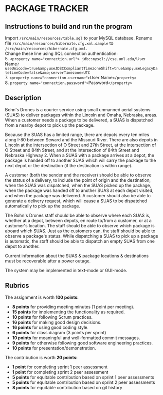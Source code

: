 #   PACKAGE TRACKER

##  Instructions to build and run the program

Import `/src/main/resources/table.sql` to your MySQL database.
Rename file `/src/main/resources/hibernate.cfg.xml.sample` to `/src/main/resources/hibernate.cfg.xml`.   
Change these line using SQL connection authentication:   
  5. `<property name="connection.url"> jdbc:mysql://cse.unl.edu/`User Name`?useUnicode=true&amp;useJDBCCompliantTimezoneShift=true&amp;useLegacyDatetimeCode=false&amp;serverTimezone=UTC   `   
  7. `<property name="connection.username">`User Name`</property>`    
  8. `property name="connection.password">`Password`</property>`    
  
##  Description

Bohn's Drones is a courier service using small unmanned aerial systems (SUAS)
to deliver packages within the Lincoln and Omaha, Nebraska, areas.  When a
customer needs a package to be delivered, a SUAS is dispatched from a nearby
depot to pick up the package.

Because the SUAS has a limited range, there are depots every ten miles along
I-80 between Seward and the Missouri River.  There are also depots in
Lincoln at the intersection of O Street and 27th Street, at the intersection of
O Street and 84th Street, and at the intersection of 84th Street and Nebraska
Highway 2.  When a SUAS with a package arrives at a depot, the package is
handed off to another SUAS which will carry the package to the next depot or
the destination (if the destination is within range).

A customer (both the sender and the receiver) should be able to observe the
status of a delivery, to include the point of origin and the destination,
when the SUAS was dispatched, when the SUAS picked up the package, when the
package was handed off to another SUAS at each depot visited, and when the
package was delivered.  A customer should also be able to generate a delivery
request, which will cause a SUAS to be dispatched automatically to pick up the
package.

The Bohn's Drones staff should be able to observe where each SUAS is, whether
at a depot, between depots, en route to/from a customer, or at a customer's
location.  The staff should be able to observe which package is aboard which
SUAS.  Just as the customers can, the staff should be able to observe a
package's status.  While dispatching a SUAS to pick up a package is automatic,
the staff should be able to dispatch an empty SUAS from one depot to another.

Current information about the SUAS & package locations & destinations must be
recoverable after a power outage.

The system may be implemented in text-mode or GUI-mode.

##  Rubrics

The assignment is worth **100 points**:

-   **8 points** for providing meeting minutes (1 point per meeting).
-   **15 points** for implementing the functionality as required.
-   **10 points** for following Scrum practices.
-   **16 points** for making good design decisions.
-   **16 points** for using good coding style.
-   **6 points** for class diagram (3 points per sprint)
-   **10 points** for meaningful and well-formatted commit messages.
-   **9 points** for otherwise following good software engineering practices.
-   **10 points** for presentation/demonstration.

The contribution is worth **20 points**:

-   **1 point** for completing sprint 1 peer assessment
-   **1 point** for completing sprint 2 peer assessment
-   **5 points** for equitable contribution based on sprint 1 peer assessments
-   **5 points** for equitable contribution based on sprint 2 peer assessments
-   **8 points** for equitable contribution based on git history
